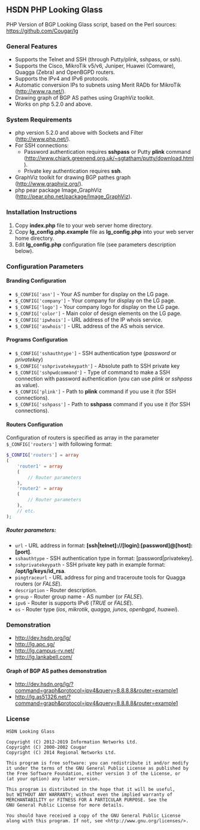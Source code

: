 ## HSDN PHP Looking Glass
PHP Version of BGP Looking Glass script, based on the Perl sources: https://github.com/Cougar/lg

### General Features
- Supports the Telnet and SSH (through Putty/plink, sshpass, or ssh).
- Supports the Cisco, MikroTik v5/v6, Juniper, Huawei (Comware), Quagga (Zebra) and OpenBGPD routers.
- Supports the IPv4 and IPv6 protocols.
- Automatic conversion IPs to subnets using Merit RADb for MikroTik (http://www.ra.net/).
- Drawing graph of BGP AS pathes using GraphViz toolkit.
- Works on php 5.2.0 and above.

### System Requirements
- php version 5.2.0 and above with Sockets and Filter (http://www.php.net/).
- For SSH connections:
  - Password authentication requires **sshpass** or Putty **plink** command (http://www.chiark.greenend.org.uk/~sgtatham/putty/download.html).
  - Private key authentication requires **ssh**.
- GraphViz toolkit for drawing BGP pathes graph (http://www.graphviz.org/).
- php pear package Image_GraphViz (http://pear.php.net/package/Image_GraphViz).

### Installation Instructions
1. Copy **index.php** file to your web server home directory.
2. Copy **lg_config.php.example** file as **lg_config.php** into your web server home directory.
3. Edit **lg_config.php** configuration file (see parameters description below).

### Configuration Parameters
#### Branding Configuration
- `$_CONFIG['asn']` - Your AS number for display on the LG page.
- `$_CONFIG['company']` - Your company for display on the LG page.
- `$_CONFIG['logo']` - Your company logo for display on the LG page.
- `$_CONFIG['color']` - Main color of design elements on the LG page.
- `$_CONFIG['ipwhois']` - URL address of the IP whois service.
- `$_CONFIG['aswhois']` - URL address of the AS whois service.

#### Programs Configuration
- `$_CONFIG['sshauthtype']` - SSH authentication type (*password* or *privatekey*)
- `$_CONFIG['sshprivatekeypath']` - Absolute path to SSH private key
- `$_CONFIG['sshpwdcommand']` - Type of command to make a SSH connection with password authentication (you can use *plink* or *sshpass* as value).
- `$_CONFIG['plink']` - Path to **plink** command if you use it (for SSH connections).
- `$_CONFIG['sshpass']` - Path to **sshpass** command if you use it (for SSH connections).

#### Routers Configuration
Configuration of routers is specified as array in the parameter `$_CONFIG['routers']` with following format:
```php
$_CONFIG['routers'] = array
(
    'router1' = array
    (
        // Router parameters
    ),
    'router2' = array
    (
        // Router parameters
    ),
    // etc.
);
```

##### Router parameters:
- `url` - URL address in format: **[ssh|telnet]://[login]:[password]@[host]:[port]**.
- `sshauthtype` - SSH authentication type in format: [password|privatekey].
- `sshprivatekeypath` - SSH private key path in example format: **/opt/lg/keys/id_rsa**.
- `pingtraceurl` - URL address for ping and traceroute tools for Quagga routers (or *FALSE*).
- `description` - Router description.
- `group` - Router group name - AS number (or *FALSE*).
- `ipv6` - Router is supports IPv6 (*TRUE* or *FALSE*).
- `os` - Router type (*ios*, *mikrotik*, *quagga,* *junos*, *openbgpd*, *huawei*).

### Demonstration
- http://dev.hsdn.org/lg/
- http://lg.apc.sg/
- http://lg.campus-rv.net/
- http://lg.lankabell.com/

#### Graph of BGP AS pathes demonstration
- http://dev.hsdn.org/lg/?command=graph&protocol=ipv4&query=8.8.8.8&router=example1
- http://lg.as51326.net/?command=graph&protocol=ipv4&query=8.8.8.8&router=example1

### License
    HSDN Looking Glass

    Copyright (C) 2012-2019 Information Networks Ltd.
    Copyright (C) 2000-2002 Cougar
    Copyright (C) 2014 Regional Networks Ltd.

    This program is free software: you can redistribute it and/or modify
    it under the terms of the GNU General Public License as published by
    the Free Software Foundation, either version 3 of the License, or
    (at your option) any later version.

    This program is distributed in the hope that it will be useful,
    but WITHOUT ANY WARRANTY; without even the implied warranty of
    MERCHANTABILITY or FITNESS FOR A PARTICULAR PURPOSE. See the
    GNU General Public License for more details.

    You should have received a copy of the GNU General Public License
    along with this program. If not, see <http://www.gnu.org/licenses/>.
